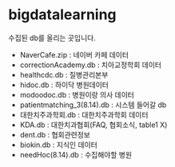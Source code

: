 ﻿# bigdatalearning 
수집된 db를 올리는 곳입니다.

+ NaverCafe.zip : 네이버 카페 데이터
+ correctionAcademy.db : 치아교정학회 데이터
+ healthcdc.db : 질병관리본부
+ hidoc.db : 하이닥 병원데이터
+ modoodoc.db : 병원이랑 의사 데이터
+ patientmatching_3(8.14).db : 시스템 들어갈 db
+ 대한치주과학회.db : 대한치주과학회 데이터
+ KDA.db : 대한치과협회(FAQ, 협회소식, table1 X)
+ dent.db : 협회관련정보
+ biokin.db : 지식인 데이터
+ needHoc(8.14).db : 수집해야할 병원